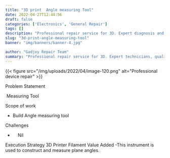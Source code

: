 ```yaml
---
title: "3D print  Angle measuring Tool"
date: 2022-04-27T12:44:56
draft: false
categories: ['Electronics', 'General Repair']
tags: []
description: "Professional repair service for 3D. Expert diagnosis and quality repairs in Bangalore."
slug: "3d-print-angle-measuring-tool"
banner: "img/banners/banner-4.jpg"

author: "Gadjoy Repair Team"
summary: "Professional repair service for 3D. Expert technicians, quality parts, warranty included."
---
```


{{< figure src="/img/uploads/2022/04/image-120.png" alt="Professional device repair" >}}

Problem Statement

&nbsp;Measuring Tool

Scope of work

- Build Angle measuring tool

Challenges

- &nbsp;&nbsp;&nbsp; Nil

Execution Strategy 3D Printer Filament Value Added -This instrument is used&nbsp;to construct and measure plane angles.